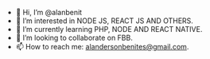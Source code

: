 - 👋 Hi, I’m @alanbenit
- 👀 I’m interested in NODE JS, REACT JS AND OTHERS.
- 🌱 I’m currently learning PHP, NODE AND REACT NATIVE.
- 💞️ I’m looking to collaborate on FBB.
- 📫 How to reach me: alandersonbenites@gmail.com.

<!---
alanbenit/alanbenit is a ✨ special ✨ repository because its `README.md` (this file) appears on your GitHub profile.
You can click the Preview link to take a look at your changes.
--->
